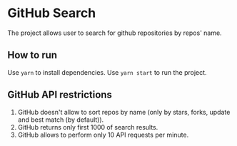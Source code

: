 GitHub Search
===================


The project allows user to search for github repositories by repos' name.


How to run
-------------

Use ```yarn``` to install dependencies.
Use ```yarn start``` to run the project.

GitHub API restrictions
-------------
1. GitHub doesn't allow to sort repos by name (only by stars, forks, update and best match (by default)).
2. GitHub returns only first 1000 of search results.
3. GitHub allows to perform only 10 API requests per minute.
